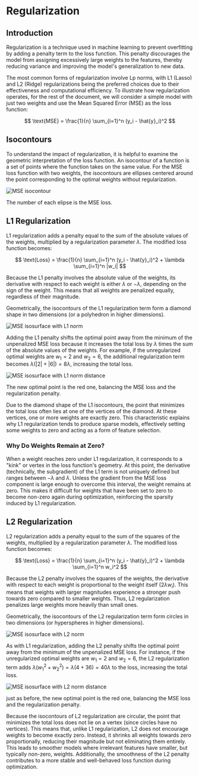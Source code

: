 # Regularization

## Introduction
Regularization is a technique used in machine learning to prevent overfitting by adding a penalty term to the loss function. This penalty discourages the model from assigning excessively large weights to the features, thereby reducing variance and improving the model's generalization to new data.

The most common forms of regularization involve Lp norms, with L1 (Lasso) and L2 (Ridge) regularizations being the preferred choices due to their effectiveness and computational efficiency. To illustrate how regularization operates, for the rest of the document, we will consider a simple model with just two weights and use the Mean Squared Error (MSE) as the loss function:

$$ \text{MSE} = \frac{1}{n} \sum_{i=1}^n (y_i - \hat{y}_i)^2 $$

## Isocontours
To understand the impact of regularization, it is helpful to examine the geometric interpretation of the loss function. An isocontour of a function is a set of points where the function takes on the same value. For the MSE loss function with two weights, the isocontours are ellipses centered around the point corresponding to the optimal weights without regularization.

![MSE isocontour](/docs/images/fundamentals/learning/regularization/regularization/mse_isosurface.jpg)

The number of each elipse is the MSE loss.


## L1 Regularization
L1 regularization adds a penalty equal to the sum of the absolute values of the weights, multiplied by a regularization parameter $\lambda$. The modified loss function becomes:

$$ \text{Loss} = \frac{1}{n} \sum_{i=1}^n (y_i - \hat{y}_i)^2 + \lambda \sum_{i=1}^n |w_i| $$

Because the L1 penalty involves the absolute value of the weights, its derivative with respect to each weight is either $\lambda$ or $-\lambda$, depending on the sign of the weight. This means that all weights are penalized equally, regardless of their magnitude.

Geometrically, the isocontours of the L1 regularization term form a diamond shape in two dimensions (or a polyhedron in higher dimensions).

![MSE isosurface with L1 norm](/docs/images/fundamentals/learning/regularization/regularization/isosurface_l1.jpg)

Adding the L1 penalty shifts the optimal point away from the minimum of the unpenalized MSE loss because it increases the total loss by $\lambda$ times the sum of the absolute values of the weights. For example, if the unregularized optimal weights are $w_1=2$ and $w_2=6$, the additional regularization term becomes $\lambda(|2|+|6|)=8\lambda$, increasing the total loss.

![MSE isosurface with L1 norm distance](/docs/images/fundamentals/learning/regularization/regularization/isosurface_l1_closest_point.jpg)

The new optimal point is the red one, balancing the MSE loss and the regularization penalty.

Due to the diamond shape of the L1 isocontours, the point that minimizes the total loss often lies at one of the vertices of the diamond. At these vertices, one or more weights are exactly zero. This characteristic explains why L1 regularization tends to produce sparse models, effectively setting some weights to zero and acting as a form of feature selection.

### Why Do Weights Remain at Zero?
When a weight reaches zero under L1 regularization, it corresponds to a "kink" or vertex in the loss function's geometry. At this point, the derivative (technically, the subgradient) of the L1 term is not uniquely defined but ranges between $-\lambda$ and $\lambda$. Unless the gradient from the MSE loss component is large enough to overcome this interval, the weight remains at zero. This makes it difficult for weights that have been set to zero to become non-zero again during optimization, reinforcing the sparsity induced by L1 regularization.

## L2 Regularization
L2 regularization adds a penalty equal to the sum of the squares of the weights, multiplied by a regularization parameter $\lambda$. The modified loss function becomes:

$$ \text{Loss} = \frac{1}{n} \sum_{i=1}^n (y_i - \hat{y}_i)^2 + \lambda \sum_{i=1}^n w_i^2 $$

Because the L2 penalty involves the squares of the weights, the derivative with respect to each weight is proportional to the weight itself ($2\lambda w_i$). This means that weights with larger magnitudes experience a stronger push towards zero compared to smaller weights. Thus, L2 regularization penalizes large weights more heavily than small ones.

Geometrically, the isocontours of the L2 regularization term form circles in two dimensions (or hyperspheres in higher dimensions).

![MSE isosurface with L2 norm](/docs/images/fundamentals/learning/regularization/regularization/isosurface_l2.jpg)

As with L1 regularization, adding the L2 penalty shifts the optimal point away from the minimum of the unpenalized MSE loss. For instance, if the unregularized optimal weights are $w_1=2$ and $w_2=6$, the L2 regularization term adds $\lambda(w_1^2 + w_2^2) = \lambda(4 + 36) = 40\lambda$ to the loss, increasing the total loss.


![MSE isosurface with L2 norm distance](/docs/images/fundamentals/learning/regularization/regularization/isosurface_l2_closest_point.jpg)

just as before, the new optimal point is the red one, balancing the MSE loss and the regularization penalty.

Because the isocontours of L2 regularization are circular, the point that minimizes the total loss does not lie on a vertex (since circles have no vertices). This means that, unlike L1 regularization, L2 does not encourage weights to become exactly zero. Instead, it shrinks all weights towards zero proportionally, reducing their magnitude but not eliminating them entirely. This leads to smoother models where irrelevant features have smaller, but typically non-zero, weights. Additionally, the smoothness of the L2 penalty contributes to a more stable and well-behaved loss function during optimization.